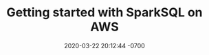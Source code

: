---
layout: post
title: "Getting started with SparkSQL on AWS"
date: "2020-03-22 20:12:44 -0700"
---